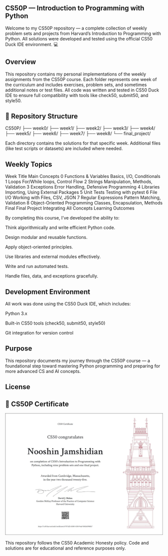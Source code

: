 ##  CS50P — Introduction to Programming with Python

Welcome to my CS50P repository — a complete collection of weekly problem sets and projects from Harvard’s Introduction to Programming with Python.
All solutions were developed and tested using the official CS50 Duck IDE environment. 💻

##  Overview

This repository contains my personal implementations of the weekly assignments from the CS50P course.
Each folder represents one week of the curriculum and includes exercises, problem sets, and sometimes additional notes or test files.
All code was written and tested in CS50 Duck IDE to ensure full compatibility with tools like check50, submit50, and style50.

## 📁 Repository Structure
CS50P/
├── week0/
├── week1/
├── week2/
├── week3/
├── week4/
├── week5/
├── week6/
├── week7/
├── week8/
└── final_project/


Each directory contains the solutions for that specific week.
Additional files (like test scripts or datasets) are included where needed.

##  Weekly Topics
Week	Title	Main Concepts
0	Functions & Variables	Basics, I/O, Conditionals
1	Loops	For/While loops, Control Flow
2	Strings	Manipulation, Methods, Validation
3	Exceptions	Error Handling, Defensive Programming
4	Libraries	Importing, Using External Packages
5	Unit Tests	Testing with pytest
6	File I/O	Working with Files, CSV, JSON
7	Regular Expressions	Pattern Matching, Validation
8	Object-Oriented Programming	Classes, Encapsulation, Methods
Final	Final Project	Integrating All Concepts
 Learning Outcomes

By completing this course, I’ve developed the ability to:

Think algorithmically and write efficient Python code.

Design modular and reusable functions.

Apply object-oriented principles.

Use libraries and external modules effectively.

Write and run automated tests.

Handle files, data, and exceptions gracefully.

##  Development Environment

All work was done using the CS50 Duck IDE, which includes:

Python 3.x

Built-in CS50 tools (check50, submit50, style50)

Git integration for version control

##  Purpose

This repository documents my journey through the CS50P course — a foundational step toward mastering Python programming and preparing for more advanced CS and AI concepts.


##  License
## 🏅 CS50P Certificate

![CS50P Certificate](photo21581590962.jpg)

This repository follows the CS50 Academic Honesty policy.
Code and solutions are for educational and reference purposes only.
